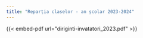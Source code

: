 ```yaml
---
title: "Reparția claselor - an școlar 2023-2024"
---
```



{{< embed-pdf url="diriginti-invatatori_2023.pdf"  >}}
